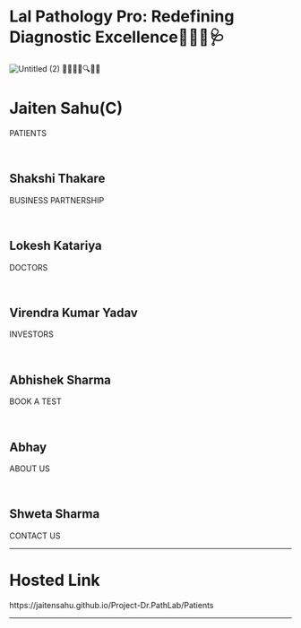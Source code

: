 # Lal Pathology Pro: Redefining Diagnostic Excellence🧬👨‍🔬🩺

 
![Untitled (2)](https://github.com/jaitensahu/Project-Dr.PathLab/assets/127736781/4af56c6e-f2fd-4a69-b2fd-32322486ede8)
👩‍💻👨‍🔬🔍🧑‍💼
<br>
<h1> Jaiten Sahu(C) </h1> <p>PATIENTS</p> <br>
<h2>Shakshi Thakare</h2> <p>BUSINESS PARTNERSHIP</p> <br>
<h2>Lokesh Katariya </h2> <p>DOCTORS</p><br>
<h2>Virendra Kumar Yadav </h2><p>INVESTORS</p> <br>
<h2>Abhishek Sharma </h2> <p>BOOK A TEST</p><br>
<h2>Abhay </h2><p>ABOUT US</p><br>
<h2>Shweta Sharma </h2><p>CONTACT US</p>
<hr>
<h1>Hosted Link</h1>
https://jaitensahu.github.io/Project-Dr.PathLab/Patients
<hr>
